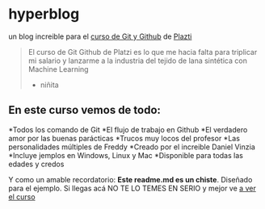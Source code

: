 # hyperblog
un blog increible para el [curso de Git y Github](https://platzi.com/clases/git-github/ "curso de Git y Github") de [Plazti](https://platzi.com/ "Platzi")
>El curso de Git Github de Platzi es lo que me hacia falta para triplicar mi salario y lanzarme a la industria del tejido de lana sintética con Machine Learning
> - niñita

## En este curso vemos de todo:
*Todos los comando de Git
*El flujo de trabajo en Github
*El verdadero amor por las buenas parácticas
*Trucos muy locos del profesor
*Las personalidades múltiples de Freddy
*Creado por el increible Daniel Vinzia
*Incluye jemplos en Windows, Linux y Mac
*Disponible para todas las edades y credos

Y como un amable recordatorio: **Este readme.md es un chiste**. Diseñado para el ejemplo. Si llegas acá NO TE LO TEMES EN SERIO y mejor ve [a ver el curso](https://platzi.com/clases/git-github/ "a ver el curso")